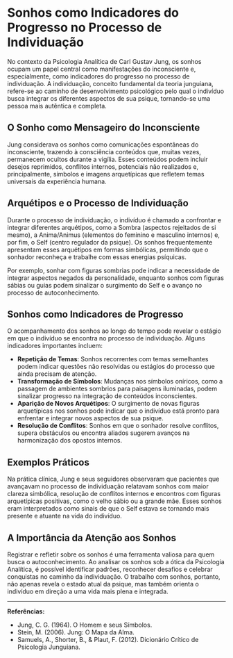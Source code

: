 
# Sonhos como Indicadores do Progresso no Processo de Individuação

No contexto da Psicologia Analítica de Carl Gustav Jung, os sonhos ocupam um papel central como manifestações do inconsciente e, especialmente, como indicadores do progresso no processo de individuação. A individuação, conceito fundamental da teoria junguiana, refere-se ao caminho de desenvolvimento psicológico pelo qual o indivíduo busca integrar os diferentes aspectos de sua psique, tornando-se uma pessoa mais autêntica e completa.

## O Sonho como Mensageiro do Inconsciente

Jung considerava os sonhos como comunicações espontâneas do inconsciente, trazendo à consciência conteúdos que, muitas vezes, permanecem ocultos durante a vigília. Esses conteúdos podem incluir desejos reprimidos, conflitos internos, potenciais não realizados e, principalmente, símbolos e imagens arquetípicas que refletem temas universais da experiência humana.

## Arquétipos e o Processo de Individuação

Durante o processo de individuação, o indivíduo é chamado a confrontar e integrar diferentes arquétipos, como a Sombra (aspectos rejeitados de si mesmo), a Anima/Animus (elementos do feminino e masculino internos) e, por fim, o Self (centro regulador da psique). Os sonhos frequentemente apresentam esses arquétipos em formas simbólicas, permitindo que o sonhador reconheça e trabalhe com essas energias psíquicas.

Por exemplo, sonhar com figuras sombrias pode indicar a necessidade de integrar aspectos negados da personalidade, enquanto sonhos com figuras sábias ou guias podem sinalizar o surgimento do Self e o avanço no processo de autoconhecimento.

## Sonhos como Indicadores de Progresso

O acompanhamento dos sonhos ao longo do tempo pode revelar o estágio em que o indivíduo se encontra no processo de individuação. Alguns indicadores importantes incluem:

- **Repetição de Temas**: Sonhos recorrentes com temas semelhantes podem indicar questões não resolvidas ou estágios do processo que ainda precisam de atenção.
- **Transformação de Símbolos**: Mudanças nos símbolos oníricos, como a passagem de ambientes sombrios para paisagens iluminadas, podem sinalizar progresso na integração de conteúdos inconscientes.
- **Aparição de Novos Arquétipos**: O surgimento de novas figuras arquetípicas nos sonhos pode indicar que o indivíduo está pronto para enfrentar e integrar novos aspectos de sua psique.
- **Resolução de Conflitos**: Sonhos em que o sonhador resolve conflitos, supera obstáculos ou encontra aliados sugerem avanços na harmonização dos opostos internos.

## Exemplos Práticos

Na prática clínica, Jung e seus seguidores observaram que pacientes que avançavam no processo de individuação relatavam sonhos com maior clareza simbólica, resolução de conflitos internos e encontros com figuras arquetípicas positivas, como o velho sábio ou a grande mãe. Esses sonhos eram interpretados como sinais de que o Self estava se tornando mais presente e atuante na vida do indivíduo.

## A Importância da Atenção aos Sonhos

Registrar e refletir sobre os sonhos é uma ferramenta valiosa para quem busca o autoconhecimento. Ao analisar os sonhos sob a ótica da Psicologia Analítica, é possível identificar padrões, reconhecer desafios e celebrar conquistas no caminho da individuação. O trabalho com sonhos, portanto, não apenas revela o estado atual da psique, mas também orienta o indivíduo em direção a uma vida mais plena e integrada.

---

**Referências:**
- Jung, C. G. (1964). O Homem e seus Símbolos.
- Stein, M. (2006). Jung: O Mapa da Alma.
- Samuels, A., Shorter, B., & Plaut, F. (2012). Dicionário Crítico de Psicologia Junguiana.
```
